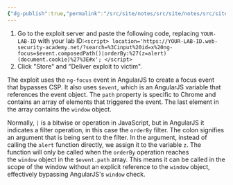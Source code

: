 ```yaml
---
{"dg-publish":true,"permalink":"/src/site/notes/src/site/notes/src/site/notes/src/site/notes/main/cs/ps-wsa-labs/xss/rxss-with-angular-js-sandbox-escape-and-csp/"}
---
```







1. Go to the exploit server and paste the following code, replacing `YOUR-LAB-ID` with your lab ID:`<script> location='https://YOUR-LAB-ID.web-security-academy.net/?search=%3Cinput%20id=x%20ng-focus=$event.composedPath()|orderBy:%27(z=alert)(document.cookie)%27%3E#x'; </script>`
2. Click "Store" and "Deliver exploit to victim".

The exploit uses the `ng-focus` event in AngularJS to create a focus event that bypasses CSP. It also uses `$event`, which is an AngularJS variable that references the event object. The `path` property is specific to Chrome and contains an array of elements that triggered the event. The last element in the array contains the `window` object.

Normally, `|` is a bitwise or operation in JavaScript, but in AngularJS it indicates a filter operation, in this case the `orderBy` filter. The colon signifies an argument that is being sent to the filter. In the argument, instead of calling the `alert` function directly, we assign it to the variable `z`. The function will only be called when the `orderBy` operation reaches the `window` object in the `$event.path` array. This means it can be called in the scope of the window without an explicit reference to the `window` object, effectively bypassing AngularJS's `window` check.